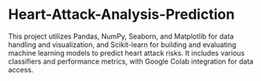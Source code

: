# Heart-Attack-Analysis-Prediction
This project utilizes Pandas, NumPy, Seaborn, and Matplotlib for data handling and visualization, and Scikit-learn for building and evaluating machine learning models to predict heart attack risks. It includes various classifiers and performance metrics, with Google Colab integration for data access.

